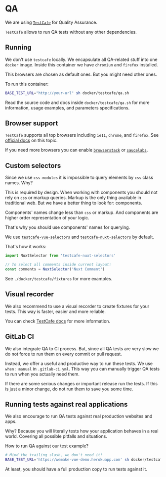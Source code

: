 # QA

We are using [`TestCafe`](https://github.com/DevExpress/testcafe) 
for Quality Assurance.

`TestCafe` allows to run QA tests without any other dependencies.

## Running

We don't use `testcafe` locally.
We encapsulate all QA-related stuff into one `docker` image.
Inside this container we have `chromium` and `firefox` installed.

This browsers are chosen as default ones. But you might need other ones.

To run this container:

```bash
BASE_TEST_URL="http://your-url" sh docker/testcafe/qa.sh
```

Read the source code and docs inside 
`docker/testcafe/qa.sh` for more information, 
usage examples, and parameters specifications.

## Browser support

`TestCafe` supports all top browsers including `ie11`, `chrome`, and `firefox`.
See [official docs][browser-support-docs] on this topic.

If you need more browsers you can enable 
[`browserstack`][browserstack] or [`saucelabs`][saucelabs].

## Custom selectors

Since we use `css-modules` it is impossible to query elements by `css` class 
names. Why?

This is required by design. When working with components you should not rely
on `css` or markup queries. 
Markup is the only thing available in traditional web. 
But we have a better thing to look for: components.

Components' names change less than `css` or markup.
And components are higher order representation of your logic.

That's why you should use components' names for querying.

We use [`testcafe-vue-selectors`](https://github.com/DevExpress/testcafe-vue-selectors) 
and [`testcafe-nuxt-selectors`](https://github.com/kartojal/testcafe-nuxt-selectors)
by default.

That's how it works:

```js
import NuxtSelector from 'testcafe-nuxt-selectors'

// To select all comments inside current layout:
const comments = NuxtSelector('Nuxt Comment')
```

See `./docker/testcafe/fixtures` for more examples.

## Visual recorder

We also recommend to use a visual recorder to create fixtures for your tests.
This way is faster, easier and more reliable.

You can check [TestCafe docs](https://testcafe.devexpress.com/Documentation/Using_TestCafe/Visual_Test_Recorder/) 
for more information.

## GitLab CI

We also integrate QA to CI process.
But, since all QA tests are very slow we do not force to run them on every
commit or pull request.

Instead, we offer a useful and productive way to run these tests.
We use `when: manual` in `.gitlab-ci.yml`. This way you can manually trigger 
QA tests to run when you actually need them.

If there are some serious changes or important release run the tests.
If this is just a minor change, do not run them to save you some time.

## Running tests against real applications

We also encourage to run QA tests against real production websites and apps.

Why?
Because you will literally tests how your application behaves in a real world.
Covering all possible pitfalls and situations.

How to run QA against our test example?

```bash
# Mind the trailing slash, we don't need it!
BASE_TEST_URL='https://wemake-vue-demo.herokuapp.com' sh docker/testcafe/qa.sh
```

At least, you should have a full production copy to run tests against it.

[browser-support-docs]: http://devexpress.github.io/testcafe/documentation/using-testcafe/common-concepts/browsers/browser-support.html
[docker-support-docs]: http://devexpress.github.io/testcafe/documentation/using-testcafe/installing-testcafe.html#using-testcafe-docker-image
[browserstack]: https://github.com/DevExpress/testcafe-browser-provider-browserstack
[saucelabs]: https://github.com/DevExpress/testcafe-browser-provider-saucelabs
